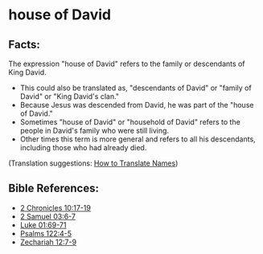 # house of David #

## Facts: ##

The expression "house of David" refers to the family or descendants of King David. 

* This could also be translated as, "descendants of David" or "family of David" or "King David's clan."
* Because Jesus was descended from David, he was part of the "house of David."
* Sometimes "house of David" or "household of David" refers to the people in David's family who were still living.
* Other times this term is more general and refers to all his descendants, including those who had already died.

(Translation suggestions: [How to Translate Names](en/ta-vol1/translate/man/translate-names))



## Bible References: ##

* [2 Chronicles 10:17-19](en/tn/2ch/help/10/17)
* [2 Samuel 03:6-7](en/tn/2sa/help/03/06)
* [Luke 01:69-71](en/tn/luk/help/01/69)
* [Psalms 122:4-5](en/tn/psa/help/122/04)
* [Zechariah 12:7-9](en/tn/zec/help/12/07)